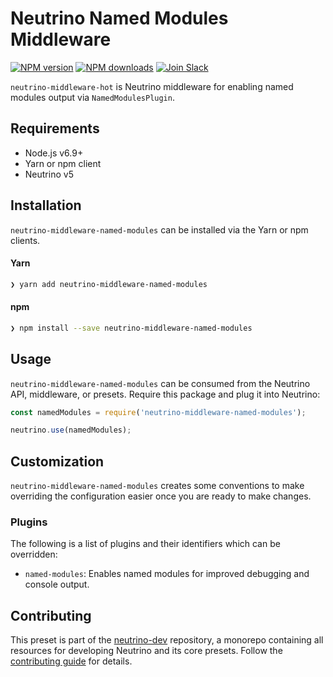 # Neutrino Named Modules Middleware
[![NPM version][npm-image]][npm-url] [![NPM downloads][npm-downloads]][npm-url] [![Join Slack][slack-image]][slack-url]

`neutrino-middleware-hot` is Neutrino middleware for enabling named modules output via `NamedModulesPlugin`.

## Requirements

- Node.js v6.9+
- Yarn or npm client
- Neutrino v5

## Installation

`neutrino-middleware-named-modules` can be installed via the Yarn or npm clients.

#### Yarn

```bash
❯ yarn add neutrino-middleware-named-modules
```

#### npm

```bash
❯ npm install --save neutrino-middleware-named-modules
```

## Usage

`neutrino-middleware-named-modules` can be consumed from the Neutrino API, middleware, or presets. Require this package
and plug it into Neutrino:

```js
const namedModules = require('neutrino-middleware-named-modules');

neutrino.use(namedModules);
```

## Customization

`neutrino-middleware-named-modules` creates some conventions to make overriding the configuration easier once you are
ready to make changes.

### Plugins

The following is a list of plugins and their identifiers which can be overridden:

- `named-modules`: Enables named modules for improved debugging and console output.

## Contributing

This preset is part of the [neutrino-dev](https://github.com/mozilla-neutrino/neutrino-dev) repository, a monorepo
containing all resources for developing Neutrino and its core presets. Follow the
[contributing guide](../../contributing/README.md) for details.

[npm-image]: https://img.shields.io/npm/v/neutrino-middleware-named-modules.svg
[npm-downloads]: https://img.shields.io/npm/dt/neutrino-middleware-named-modules.svg
[npm-url]: https://npmjs.org/package/neutrino-middleware-named-modules
[slack-image]: https://neutrino-slack.herokuapp.com/badge.svg
[slack-url]: https://neutrino-slack.herokuapp.com/
